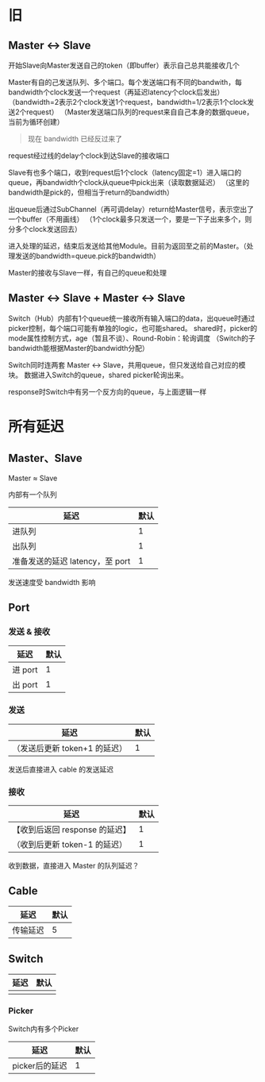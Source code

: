 # 旧

## Master ↔ Slave

开始Slave向Master发送自己的token（即buffer）表示自己总共能接收几个

Master有自的己发送队列、多个端口。每个发送端口有不同的bandwith，每bandwidth个clock发送一个request（再延迟latency个clock后发出）
（bandwidth=2表示2个clock发送1个request，bandwidth=1/2表示1个clock发送2个request）
（Master发送端口队列的request来自自己本身的数据queue，当前为循环创建）

> 现在 bandwidth 已经反过来了

request经过线的delay个clock到达Slave的接收端口

Slave有也多个端口，收到request后1个clock（latency固定=1）进入端口的queue，再bandwidth个clock从queue中pick出来（读取数据延迟）
（这里的bandwidth是pick的，但相当于return的bandwidth）

出queue后通过SubChannel（再可调delay）return给Master信号，表示空出了一个buffer（不用画线）
（1个clock最多只发送一个，要是一下子出来多个，则分多个clock发送回去）

进入处理的延迟，结束后发送给其他Module。目前为返回至之前的Master。（处理发送的bandwidth=queue.pick的bandwidth）

Master的接收与Slave一样，有自己的queue和处理


## Master ↔ Slave + Master ↔ Slave

Switch（Hub）内部有1个queue统一接收所有输入端口的data，出queue时通过picker控制，每个端口可能有单独的logic，也可能shared。
shared时，picker的mode属性控制方式，age（暂且不谈）、Round-Robin：轮询调度
（Switch的子bandwidth能根据Master的bandwidth分配）

Switch同时连两套 Master ↔ Slave，共用queue，但只发送给自己对应的模块。
数据进入Switch的queue，shared picker轮询出来。

response时Switch中有另一个反方向的queue，与上面逻辑一样



# 所有延迟



## Master、Slave

Master ≈ Slave

内部有一个队列

| 延迟                            | 默认 |
| ------------------------------- | ---- |
| 进队列                          | 1    |
| 出队列                          | 1    |
| 准备发送的延迟 latency，至 port | 1    |

发送速度受 bandwidth 影响

## Port

### 发送 & 接收

| 延迟    | 默认 |
| ------- | ---- |
| 进 port | 1    |
| 出 port | 1    |

### 发送

| 延迟                          | 默认 |
| ----------------------------- | ---- |
| （发送后更新 token+1 的延迟） | 1    |

发送后直接进入 cable 的发送延迟

### 接收

| 延迟                           | 默认 |
| ------------------------------ | ---- |
| 【收到后返回 response 的延迟】 | 1    |
| （收到后更新 token-1 的延迟）  | 1    |

收到数据，直接进入 Master 的队列延迟？



## Cable

| 延迟     | 默认 |
| -------- | ---- |
| 传输延迟 | 5    |



## Switch

| 延迟 | 默认 |
| ---- | ---- |
|      |      |



### Picker

Switch内有多个Picker

| 延迟           | 默认 |
| -------------- | ---- |
| picker后的延迟 | 1    |


